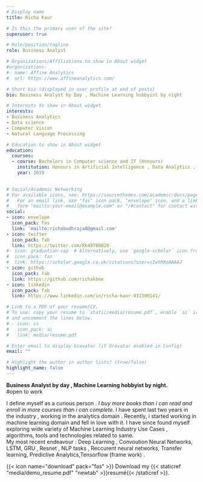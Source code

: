 ```yaml
---
# Display name
title: Richa Kaur

# Is this the primary user of the site?
superuser: true

# Role/position/tagline
role: Business Analyst

# Organizations/Affiliations to show in About widget
#organizations:
#- name: Affine Analytics
#  url: https://www.affineanalytics.com/

# Short bio (displayed in user profile at end of posts)
bio: Business Analyst by Day , Machine Learning hobbyist by night  

# Interests to show in About widget
interests:
- Business Analytics
- Data science  
- Computer Vision
- Natural Language Processing

# Education to show in About widget
education:
  courses:
  - course: Bachelors in Computer science and IT (Honours)
    institution: Honours in Artificial Intelligence , Data Analytics , Data Mining and Real Time Systems
    year: 2019
  

# Social/Academic Networking
# For available icons, see: https://sourcethemes.com/academic/docs/page-builder/#icons
#   For an email link, use "fas" icon pack, "envelope" icon, and a link in the
#   form "mailto:your-email@example.com" or "/#contact" for contact widget.
social:
- icon: envelope
  icon_pack: fas
  link: 'mailto:richabudhraja8@gmail.com'
- icon: twitter
  icon_pack: fab
  link: https://twitter.com/RK49708829
#- icon: graduation-cap  # Alternatively, use `google-scholar` icon from `ai` icon pack
#  icon_pack: fas
#  link: https://scholar.google.co.uk/citations?user=sIwtMXoAAAAJ
- icon: github
  icon_pack: fab
  link: https://github.com/richakbee
- icon: linkedin
  icon_pack: fab
  link: https://www.linkedin.com/in/richa-kaur-931500141/

# Link to a PDF of your resume/CV.
# To use: copy your resume to `static/media/resume.pdf`, enable `ai` icons in `params.toml`, 
# and uncomment the lines below.
# - icon: cv
#   icon_pack: ai
#   link: media/resume.pdf

# Enter email to display Gravatar (if Gravatar enabled in Config)
email: ""

# Highlight the author in author lists? (true/false)
highlight_name: false
---
```


<b> Business Analyst by day , Machine Learning hobbyist by night. </b>
<br>
#open to work

I define myself as a curious person . <i> I buy more books than i can read and enroll in more courses than i can complete.</i>
I have spent last two years in the industry , working in the analytics domain . Recently, i 
started working in machine learning domain and fell in love with it. I have since found myself 
exploring wide variety of  Machine Learning Industry Use Cases , algorithms, tools and technologies related to same.
<br>
My most recent endeavour : Deep Learning , Convoution Neural Networks, LSTM, GRU , Resnet , NLP tasks ,
Reccurent neural networks, Transfer learning, Predictive Analytics,Tensorflow (frame work) .




{{< icon name="download" pack="fas" >}} Download my {{< staticref "media/demo_resume.pdf" "newtab" >}}resumé{{< /staticref >}}.
